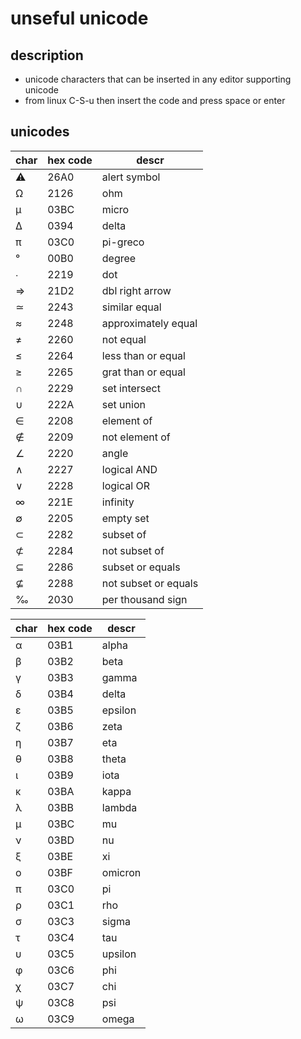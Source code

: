 # unseful unicode

## description

- unicode characters that can be inserted in any editor supporting unicode
- from linux C-S-u then insert the code and press space or enter

## unicodes

| char | hex code | descr |
|---|---|---|
| ⚠ | 26A0 | alert symbol |
| Ω | 2126 | ohm |
| μ | 03BC | micro |
| Δ | 0394 | delta |
| π | 03C0 | pi-greco |
| ° | 00B0 | degree |
| ∙ | 2219 | dot |
| ⇒ | 21D2 | dbl right arrow |
| ≃ | 2243 | similar equal |
| ≈ | 2248 | approximately equal |
| ≠ | 2260 | not equal |
| ≤ | 2264 | less than or equal |
| ≥ | 2265 | grat than or equal |
| ∩ | 2229 | set intersect |
| ∪ | 222A | set union |
| ∈ | 2208 | element of |
| ∉ | 2209 | not element of |
| ∠ | 2220 | angle |
| ∧ | 2227 | logical AND |
| ∨ | 2228 | logical OR |
| ∞ | 221E | infinity |
| ∅ | 2205 | empty set |
| ⊂ | 2282 | subset of |
| ⊄ | 2284 | not subset of |
| ⊆ | 2286 | subset or equals |
| ⊈ | 2288 | not subset or equals |
| ‰ | 2030 | per thousand sign |

| char | hex code | descr |
|---|---|---|
| α | 03B1 | alpha |
| β | 03B2 | beta |
| γ | 03B3 | gamma |
| δ | 03B4 | delta |
| ε | 03B5 | epsilon |
| ζ | 03B6 | zeta |
| η | 03B7 | eta |
| θ | 03B8 | theta |
| ι | 03B9 | iota |
| κ | 03BA | kappa |
| λ | 03BB | lambda |
| μ | 03BC | mu |
| ν | 03BD | nu |
| ξ | 03BE | xi |
| ο | 03BF | omicron |
| π | 03C0 | pi |
| ρ | 03C1 | rho |
| σ | 03C3 | sigma |
| τ | 03C4 | tau |
| υ | 03C5 | upsilon |
| φ | 03C6 | phi |
| χ | 03C7 | chi |
| ψ | 03C8 | psi |
| ω | 03C9 | omega |
